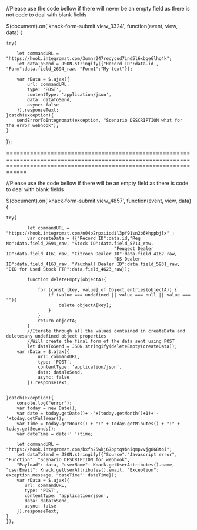 //Please use the code bellow if there will never be an empty field as there is not code to deal with blank fields

$(document).on('knack-form-submit.view_3324', function(event, view, data) { 
    
    try{
    
        let commandURL = "https://hook.integromat.com/3umnr247redycud7ind5l6xbge6lhq4k";
        let dataToSend = JSON.stringify({"Record ID":data.id , "Form":data.field_2694_raw, "Form1":"My text"});

        var rData = $.ajax({
            url: commandURL,
            type: 'POST',
            contentType: 'application/json',
            data: dataToSend,
            async: false
        }).responseText;    
    }catch(exception){
        sendErrorToIntegromat(exception, "Scenario DESCRIPTION what for the error webhook");
    }
});

========================================================================================================================================================================

//Please use the code bellow if there will be an empty field as there is code to deal with blank fields

$(document).on('knack-form-submit.view_4857', function(event, view, data) { 

    try{

            let commandURL = "https://hook.integromat.com/n04o2rpxiiodil3pf91sn2b6khppbjlx" ;
            var createData = ({"Record ID":data.id,"Reg No":data.field_2694_raw, "Stock ID":data.field_5713_raw, 
                                             "Peugeot Dealer ID":data.field_4161_raw, "Citroen Dealer ID":data.field_4162_raw, 
                                             "DS Dealer ID":data.field_4163_raw, "Vauxhall Dealer ID":data.field_5931_raw, "DID for Used Stock FTP":data.field_4623_raw});
            
            function deleteEmpty(objectA){
        
                for (const [key, value] of Object.entries(objectA)) {
                    if (value === undefined || value === null || value === ""){
                        delete objectA[key];
                    }
                }
                return objectA;
            }
            //Iterate through all the values contained in createData and deletesany undefined object properties
            //Will create the final form of the data sent using POST
            let dataToSend = JSON.stringify(deleteEmpty(createData));
        var rData = $.ajax({
                url: commandURL,
                type: 'POST',
                contentType: 'application/json',
                data: dataToSend,
                async: false
            }).responseText;
                       

    }catch(exception){
        console.log("error");
        var today = new Date();
        var date = today.getDate()+'-'+(today.getMonth()+1)+'-'+today.getFullYear();
        var time = today.getHours() + ":" + today.getMinutes() + ":" + today.getSeconds();
        var dateTime = date+' '+time;

        let commandURL = "https://hook.integromat.com/bxfn25wkj67pptq9bniqmpvvjg868toi";
        let dataToSend = JSON.stringify({"Source":"Javascript error", "Function": "Scenario DESCRIPTION for webhook",
        "Payload": data, "userName": Knack.getUserAttributes().name, "userEmail": Knack.getUserAttributes().email, "Exception": exception.message, "dateTime": dateTime});
        var rData = $.ajax({
           url: commandURL,
           type: 'POST',
           contentType: 'application/json',
           data: dataToSend,
           async: false
        }).responseText;
    }
    });
